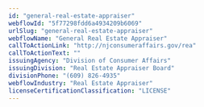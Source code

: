 ```yaml
---
id: "general-real-estate-appraiser"
webflowId: "5f77298fdd6a4934209b6069"
urlSlug: "general-real-estate-appraiser"
webflowName: "General Real Estate Appraiser"
callToActionLink: "http://njconsumeraffairs.gov/rea"
callToActionText: ""
issuingAgency: "Division of Consumer Affairs"
issuingDivision: "Real Estate Appraiser Board"
divisionPhone: "(609) 826-4935"
webflowIndustry: "Real Estate Appraiser"
licenseCertificationClassification: "LICENSE"
---
```

